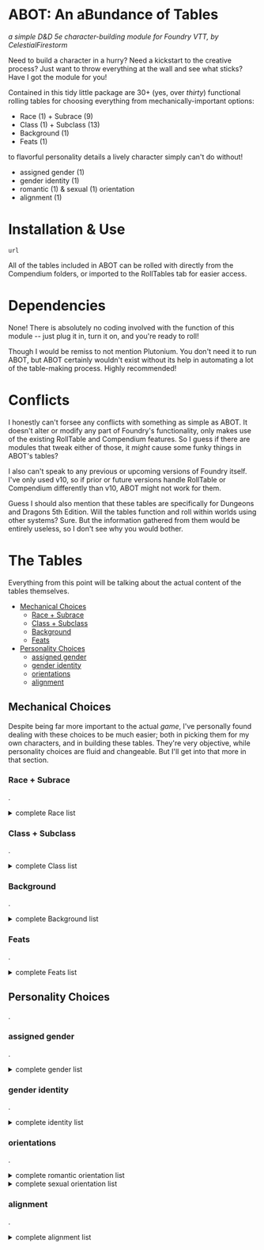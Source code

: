 # ABOT: An aBundance of Tables
_a simple D&D 5e character-building module for Foundry VTT, by CelestialFirestorm_

Need to build a character in a hurry? Need a kickstart to the creative process? Just want to throw everything at the wall and see what sticks?
Have I got the module for you!

Contained in this tidy little package are 30+ (yes, over _thirty_) functional rolling tables for choosing everything from mechanically-important options:
  - Race (1) + Subrace (9)
  - Class (1) + Subclass (13)
  - Background (1)
  - Feats (1)

to flavorful personality details a lively character simply can't do without!
  - assigned gender (1)
  - gender identity (1)
  - romantic (1) & sexual (1) orientation
  - alignment (1)

# Installation & Use
`url`

All of the tables included in ABOT can be rolled with directly from the Compendium folders, or imported to the RollTables tab for easier access.

# Dependencies
None! There is absolutely no coding involved with the function of this module -- just plug it in, turn it on, and you're ready to roll!

Though I would be remiss to not mention Plutonium. You don't need it to run ABOT, but ABOT certainly wouldn't exist without its help in automating a lot of the table-making process. Highly recommended!

# Conflicts
I honestly can't forsee any conflicts with something as simple as ABOT. It doesn't alter or modify any part of Foundry's functionality, only makes use of the existing RollTable and Compendium features. So I guess if there are modules that tweak either of those, it _might_ cause some funky things in ABOT's tables?

I also can't speak to any previous or upcoming versions of Foundry itself. I've only used v10, so if prior or future versions handle RollTable or Compendium differently than v10, ABOT might not work for them.

Guess I should also mention that these tables are specifically for Dungeons and Dragons 5th Edition. Will the tables function and roll within worlds using other systems? Sure. But the information gathered from them would be entirely useless, so I don't see why you would bother.

# The Tables
Everything from this point will be talking about the actual content of the tables themselves.

  - [Mechanical Choices](README.md#mechanical-choices)
    - [Race + Subrace](README.md#race--subrace)
    - [Class + Subclass](README.md#class--subclass)
    - [Background](README.md#background)
    - [Feats](README.md#feats)
  - [Personality Choices](README.md#personality-choices)
    - [assigned gender](README.md#assigned-gender)
    - [gender identity](README.md#gender-identity)
    - [orientations](README.md#orientations)
    - [alignment](README.md#alignment)

## Mechanical Choices
Despite being far more important to the actual _game_, I've personally found dealing with these choices to be much easier; both in picking them for my own characters, and in building these tables. They're very objective, while personality choices are fluid and changeable. But I'll get into that more in that section.

### Race + Subrace
.
<details><summary>complete Race list</summary>
  | Core Race | Subrace |
  | --------- | ------- |
  | Aarakocra | -- |
  | Aasimar | -- |
  | Autognome | -- |
  | Bugbear | -- |
  | Centaur | -- |
  | Changeling | -- |
  | Custom Lineage | -- |
  | Dhampir | -- |
  | Dragonborn | Base; Chromatic; Draconblood; Gem; Metallic; Ravenite |
  | Dwarf | Duergar; Hill; Mark of Warding; Mountain |
  | Eladrin | -- |
  | Elf | Drow; High; Mark of Shadow; Pallid; Wood |
  | Fairy | -- |
  | Firbolg | -- |
  | Genasi | Air; Earth; Fire; Water |
  | Giff | -- |
  | Githyanki | -- |
  | Githzerai | -- |
  | Gnome | Deep; Forest; Mark of Scribing; Rock |
  | Goblin | -- |
  | Goliath | -- |
  | Hadozee | -- |
  | Half-Elf | Base; Aquatic Elf Descent; Drow Descent; Mark of Detection; Mark of Storm; Moon Elf or Sun Elf Descent; Wood Elf Descent |
  | Half-Orc | Base; Mark of Finding |
  | Halfling | Ghostwise; Lightfoot; Lotusden; Mark of Healing; Mark of Hospitality; Stout |
  | Harengon | -- |
  | Hexblood | -- |
  | Hobgoblin | -- |
  | Human | Base; Mark of Handling; Mark of Making; Mark of Passage; Mark of Sentinel; Variant; Variant, Mark of Finding |
  | Kalashtar | -- |
  | Kender | -- |
  | Kenku | -- |
  | Kobold | -- |
  | Leonin | -- |
  | Lizardfolk | -- |
  | Loxodon | -- |
  | Minotaur | -- |
  | Orc | -- |
  | Owlin | -- |
  | Plasmoid | -- |
  | Reborn | -- |
  | Satyr | -- |
  | Sea Elf | -- |
  | Shadar-Kai | -- |
  | Shifter | -- |
  | Simic Hybrid | -- |
  | Tabaxi | -- |
  | Thri-kreen | -- |
  | Tiefling | Base; Asmodeus; Baalzebul; Dispater; Fierna; Glasya; Levistus; Mammon; Mephistopheles; Variant, Devil's Tongue; Variant, Hellfire; Variant, Infernal Legacy; Variant, Winged; Zariel |
  | Tortle | -- |
  | Triton | -- |
  | Vadalken | -- |
  | Verdan | -- |
  | Warforged | -- |
  | Yuan-Ti | -- |
</details>

### Class + Subclass
.
<details><summary>complete Class list</summary>
  | Class | Subclass |
  | ----- | -------- |
  | Artificer | ... |
  | Barbarian | ... |
  | Bard | ... |
  | Cleric | ... |
  | Druid | ... |
  | Fighter | ... |
  | Monk | ... |
  | Paladin | ... |
  | Ranger | ... |
  | Rogue | ... |
  | Sorcerer | ... |
  | Warlock | ... |
  | Wizard | ... |
</details>

### Background
.
<details><summary>complete Background list</summary>
  - Background Name
</details>

### Feats
.
<details><summary>complete Feats list</summary>
  - Feat Name (level prereq.)
</details>

## Personality Choices
.

### assigned gender
.
<details><summary>complete gender list</summary>
  - Male
  - Female
  - Intersex
</details>

### gender identity
.
<details><summary>complete identity list</summary>
  - Cis
  - Nonbinary
  - Binary Trans
</details>

### orientations
.
<details><summary>complete romantic orientation list</summary>
  - heteroromantic
  - biromantic
  - homoromantic
  - panromantic
  - aromantic
</details>
<details><summary>complete sexual orientation list</summary>
  - heterosexual
  - bisexual
  - homosexual
  - pansexual
  - asexual
</details>

### alignment
.
<details><summary>complete alignment list</summary>
  | Lawful Good | Lawful Neutral | Lawful Evil |
  | Neutral Good | True Neutral | Neutral Evil |
  | Chaotic Good | Chaotic Neutral | Chaotic Evil |
</details>
